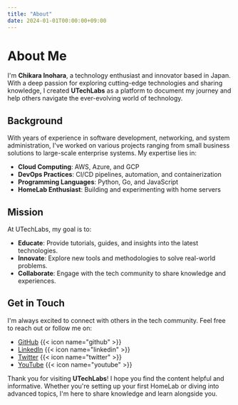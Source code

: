 ```yaml
---
title: "About"
date: 2024-01-01T00:00:00+09:00
---
```


# About Me

I'm **Chikara Inohara**, a technology enthusiast and innovator based in Japan. With a deep passion for exploring cutting-edge technologies and sharing knowledge, I created **UTechLabs** as a platform to document my journey and help others navigate the ever-evolving world of technology.

## Background

With years of experience in software development, networking, and system administration, I've worked on various projects ranging from small business solutions to large-scale enterprise systems. My expertise lies in:

- **Cloud Computing**: AWS, Azure, and GCP
- **DevOps Practices**: CI/CD pipelines, automation, and containerization
- **Programming Languages**: Python, Go, and JavaScript
- **HomeLab Enthusiast**: Building and experimenting with home servers

## Mission

At UTechLabs, my goal is to:

- **Educate**: Provide tutorials, guides, and insights into the latest technologies.
- **Innovate**: Explore new tools and methodologies to solve real-world problems.
- **Collaborate**: Engage with the tech community to share knowledge and experiences.

## Get in Touch

I'm always excited to connect with others in the tech community. Feel free to reach out or follow me on:

- [GitHub](https://github.com/utechjapan) {{< icon name="github" >}}
- [LinkedIn](https://www.linkedin.com/in/chikara-inohara-a26bb9143/) {{< icon name="linkedin" >}}
- [Twitter](https://twitter.com/_utechlab) {{< icon name="twitter" >}}
- [YouTube](https://www.youtube.com/channel/UCWlf8tLDjoS07y3yHKqRVww) {{< icon name="youtube" >}}

Thank you for visiting **UTechLabs**! I hope you find the content helpful and informative. Whether you're setting up your first HomeLab or diving into advanced topics, I'm here to share knowledge and learn alongside you.
